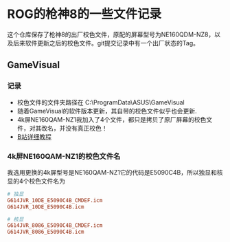 # ROG的枪神8的一些文件记录

这个仓库保存了枪神8的出厂校色文件，原配的屏幕型号为NE160QDM-NZ8，以及后来软件更新之后的校色文件。git提交记录中有一个出厂状态的Tag。

## GameVisual

### 记录
* 校色文件的文件夹路径在 C:\ProgramData\ASUS\GameVisual
* 随着GameVisual的软件版本更新，其自带的校色文件似乎也会更新.
* 4k屏NE160QAM-NZ1我加入了4个文件，都只是拷贝了原厂屏幕的校色文件，对其改名，并没有真正校色！
* [B站详细教程](https://www.bilibili.com/video/BV1kz4y1Y75o/)
  

### 4k屏NE160QAM-NZ1的校色文件名
我选用更换的4k屏型号是NE160QAM-NZ1它的代码是E5090C4B，所以独显和核显的4个校色文件名为
```ini
# 独显
G614JVR_10DE_E5090C4B_CMDEF.icm
G614JVR_10DE_E5090C4B.icm

# 核显
G614JVR_8086_E5090C4B_CMDEF.icm
G614JVR_8086_E5090C4B.icm
```

